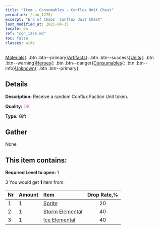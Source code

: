 ```yaml
---
title: "Item - Consumables - Conflux Unit Chest"
permalink: /con_1275/
excerpt: "Era of Chaos  Conflux Unit Chest"
last_modified_at: 2021-04-15
locale: en
ref: "con_1275.md"
toc: false
classes: wide
---
```

 [Materials](/Items/){: .btn .btn--primary}[Artifacts](/Items/Artifacts/){: .btn .btn--success}[Units](/Items/Units/){: .btn .btn--warning}[Heroes](/Items/Heroes/){: .btn .btn--danger}[Consumables](/Items/Consumables/){: .btn .btn--info}[Unknown](/Items/Unknown/){: .btn .btn--primary}

## Details
 **Description:** Receive a random Conflux Faction Unit token.

 **Quality:** <span style="color: #DA70D6">OK</span>

 **Type:** Gift

## Gather

  None

## This item contains:

 **Required Level to open:** 1

 3 You would get **1** item  from:

  | Nr | Amount |     Item    | Drop Rate,% |
  |:---|:-------|:------------|:---------:|
  | 1 | 1 | [Sprite](/Items/unt_262/) | 20 | 
  | 2 | 1 | [Storm Elemental](/Items/unt_263/) | 40 | 
  | 3 | 1 | [Ice Elemental](/Items/unt_264/) | 40 | 

